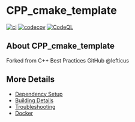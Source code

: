 # CPP_cmake_template

[![ci](https://github.com/AditWongsaroj/CPP_cmake_template/actions/workflows/ci.yml/badge.svg)](https://github.com/AditWongsaroj/CPP_cmake_template/actions/workflows/ci.yml)
[![codecov](https://codecov.io/gh/AditWongsaroj/CPP_cmake_template/branch/main/graph/badge.svg)](https://codecov.io/gh/AditWongsaroj/CPP_cmake_template)
[![CodeQL](https://github.com/AditWongsaroj/CPP_cmake_template/actions/workflows/codeql-analysis.yml/badge.svg)](https://github.com/AditWongsaroj/CPP_cmake_template/actions/workflows/codeql-analysis.yml)

## About CPP_cmake_template
Forked from C++ Best Practices GitHub @lefticus


## More Details

 * [Dependency Setup](README_dependencies.md)
 * [Building Details](README_building.md)
 * [Troubleshooting](README_troubleshooting.md)
 * [Docker](README_docker.md)
